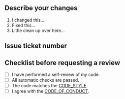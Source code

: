 ## Describe your changes
1. I changed this...
2. Fixed this...
3. Little clean up over here...

## Issue ticket number

## Checklist before requesting a review
- [ ] I have performed a self-review of my code.
- [ ] All automatic checks are passed.
- [ ] The code matches the [CODE_STYLE](../CODE_STYLE.md).
- [ ] I agree with the [CODE_OF_CONDUCT](../CODE_OF_CONDUCT.md).
